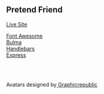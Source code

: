 ## Pretend Friend
[Live Site](https://pretend-friend.herokuapp.com/)


<a href="https://fontawesome.com/">Font Awesome</a> <br>
<a href="https://bulma.io/">Bulma</a> <br>
<a href="https://handlebarsjs.com/">Handlebars</a> <br>
<a href="https://expressjs.com/">Express</a> <br>

<br>
<br>


Avatars designed by<a href="https://www.freepik.com/graphicrepublic"> Graphicrepublic</a>

